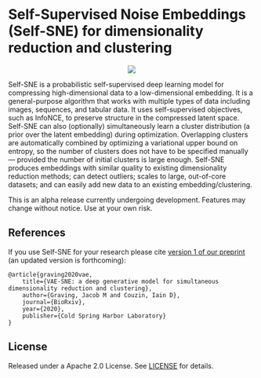 Self-Supervised Noise Embeddings (Self-SNE) for dimensionality reduction and clustering
============

<p align="center">
<img src="https://github.com/jgraving/selfsne/blob/master/assets/header.jpeg" max-height:256px>
</p>

Self-SNE is a probabilistic self-supervised deep learning model for compressing high-dimensional data to a low-dimensional embedding. It is a general-purpose algorithm that works with multiple types of data including images, sequences, and tabular data. It uses self-supervised objectives, such as InfoNCE, to preserve structure in the compressed latent space. Self-SNE can also (optionally) simultaneously learn a cluster distribution (a prior over the latent embedding) during optimization. Overlapping clusters are automatically combined by optimizing a variational upper bound on entropy, so the number of clusters does not have to be specified manually — provided the number of initial clusters is large enough. Self-SNE produces embeddings with similar quality to existing dimensionality reduction methods; can detect outliers; scales to large, out-of-core datasets; and can easily add new data to an existing embedding/clustering.

This is an alpha release currently undergoing development. Features may change without notice. Use at your own risk.


References
------------
If you use Self-SNE for your research please cite [version 1 of our preprint](https://doi.org/10.1101/2020.07.17.207993) (an updated version is forthcoming):

    @article{graving2020vae,
    	title={VAE-SNE: a deep generative model for simultaneous dimensionality reduction and clustering},
    	author={Graving, Jacob M and Couzin, Iain D},
    	journal={BioRxiv},
    	year={2020},
    	publisher={Cold Spring Harbor Laboratory}
    }



License
------------
Released under a Apache 2.0 License. See [LICENSE](https://github.com/jgraving/cne/blob/master/LICENSE) for details.
